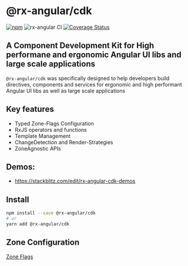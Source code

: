 # @rx-angular/cdk

[![npm](https://img.shields.io/npm/v/%40rx-angular%2Fcdk.svg)](https://www.npmjs.com/package/%40rx-angular%2Fcdk)
![rx-angular CI](https://github.com/rx-angular/rx-angular/workflows/rx-angular%20CI/badge.svg?branch=master)
[![Coverage Status](https://raw.githubusercontent.com/rx-angular/rx-angular/github-pages/docs/test-coverage/cdk/jest-coverage-badge.svg)](https://rx-angular.github.io/rx-angular/test-coverage/cdk/lcov-report/index.html)

## A Component Development Kit for High performane and ergonomic Angular UI libs and large scale applications

`@rx-angular/cdk` was specifically designed to help developers build directives, components and services for ergonomic and high performant Angular UI libs as well as large scale
applications

## Key features

- Typed Zone-Flags Configuration
- RxJS operators and functions
- Template Management
- ChangeDetection and Render-Strategies
- ZoneAgnostic APIs

## Demos:

- https://stackblitz.com/edit/rx-angular-cdk-demos

## Install

```bash
npm install --save @rx-angular/cdk
# or
yarn add @rx-angular/cdk
```

## Zone Configuration

[Zone Flags](https://github.com/rx-angular/rx-angular/blob/master/libs/cdk/docs/zone-configuration/zone-flags.md)
